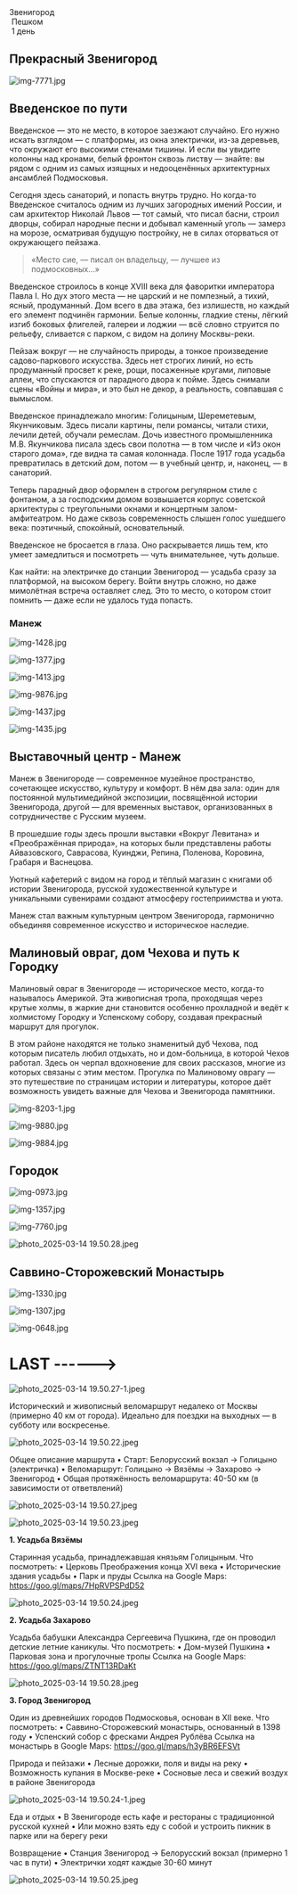 
<meta property="og:title" content="Звенигород">
<meta property="og:description" content="Пешком по городу">
<meta property="og:image" content="https://andrewalevin.github.io/journeys/zvenigorod/zvenigorod-rozgd.jpg">

<link rel="stylesheet" href="../assets-custom/css/style-markdown.css">
<div class="cover-container" style="background-image: url('zvenigorod-rozgd.jpg');">
	<div class="cover-text">
		<div class="cover-title">Звенигород</div>
		<div class="cover-description">
			<div>
                <img class="cover-icon" src="../assets-custom/icon-footsteps.png" loading="lazy" alt="" />
                <span>Пешком</span>
            </div>
            <div>
                <img class="cover-icon" loading="lazy" src="../assets-custom/icon-time.png" alt=""  />
                <span>1 день</span>
            </div>
		</div>
	</div>
</div>

<div id="map"></div>


## Прекрасный Звенигород

![img-7771.jpg](../0-images/zvenigorod/img-7771.jpg)


## Введенское по пути

Введенское — это не место, в которое заезжают случайно. Его нужно искать взглядом — с платформы, из окна электрички, из-за деревьев, что окружают его высокими стенами тишины. И если вы увидите колонны над кронами, белый фронтон сквозь листву — знайте: вы рядом с одним из самых изящных и недооценённых архитектурных ансамблей Подмосковья.

Сегодня здесь санаторий, и попасть внутрь трудно. Но когда-то Введенское считалось одним из лучших загородных имений России, и сам архитектор Николай Львов — тот самый, что писал басни, строил дворцы, собирал народные песни и добывал каменный уголь — замерз на морозе, осматривая будущую постройку, не в силах оторваться от окружающего пейзажа.

> «Место сие, — писал он владельцу, — лучшее из подмосковных…»

Введенское строилось в конце XVIII века для фаворитки императора Павла I. Но дух этого места — не царский и не помпезный, а тихий, ясный, продуманный. Дом всего в два этажа, без излишеств, но каждый его элемент подчинён гармонии. Белые колонны, гладкие стены, лёгкий изгиб боковых флигелей, галереи и лоджии — всё словно струится по рельефу, сливается с парком, с видом на долину Москвы-реки.

Пейзаж вокруг — не случайность природы, а тонкое произведение садово-паркового искусства. Здесь нет строгих линий, но есть продуманный просвет к реке, рощи, посаженные кругами, липовые аллеи, что спускаются от парадного двора к пойме. Здесь снимали сцены «Войны и мира», и это был не декор, а реальность, совпавшая с вымыслом.

Введенское принадлежало многим: Голицыным, Шереметевым, Якунчиковым. Здесь писали картины, пели романсы, читали стихи, лечили детей, обучали ремеслам. Дочь известного промышленника М.В. Якунчикова писала здесь свои полотна — в том числе и «Из окон старого дома», где видна та самая колоннада. После 1917 года усадьба превратилась в детский дом, потом — в учебный центр, и, наконец, — в санаторий.

Теперь парадный двор оформлен в строгом регулярном стиле с фонтаном, а за господским домом возвышается корпус советской архитектуры с треугольными окнами и концертным залом-амфитеатром. Но даже сквозь современность слышен голос ушедшего века: поэтичный, спокойный, основательный.

Введенское не бросается в глаза. Оно раскрывается лишь тем, кто умеет замедлиться и посмотреть — чуть внимательнее, чуть дольше.

Как найти: на электричке до станции Звенигород — усадьба сразу за платформой, на высоком берегу. Войти внутрь сложно, но даже мимолётная встреча оставляет след. Это то место, о котором стоит помнить — даже если не удалось туда попасть.




### Манеж

![img-1428.jpg](../0-images/zvenigorod/img-1428.jpg)

![img-1377.jpg](../0-images/zvenigorod/img-1377.jpg)

![img-1413.jpg](../0-images/zvenigorod/img-1413.jpg)

![img-9876.jpg](../0-images/zvenigorod/img-9876.jpg)



![img-1437.jpg](../0-images/zvenigorod/img-1437.jpg)

![img-1435.jpg](../0-images/zvenigorod/img-1435.jpg)


## Выставочный центр - Манеж

Манеж в Звенигороде — современное музейное пространство, сочетающее искусство, культуру и комфорт. В нём два зала: один для постоянной мультимедийной экспозиции, посвящённой истории Звенигорода, другой — для временных выставок, организованных в сотрудничестве с Русским музеем.

В прошедшие годы здесь прошли выставки «Вокруг Левитана» и «Преображённая природа», на которых были представлены работы Айвазовского, Саврасова, Куинджи, Репина, Поленова, Коровина, Грабаря и Васнецова.

Уютный кафетерий с видом на город и тёплый магазин с книгами об истории Звенигорода, русской художественной культуре и уникальными сувенирами создают атмосферу гостеприимства и уюта.

Манеж стал важным культурным центром Звенигорода, гармонично объединяя современное искусство и историческое наследие.


## Малиновый овраг, дом Чехова и путь к Городку

Малиновый овраг в Звенигороде — историческое место, когда-то называлось Америкой. Эта живописная тропа, проходящая через крутые холмы, в жаркие дни становится особенно прохладной и ведёт к холмистому Городку и Успенскому собору, создавая прекрасный маршрут для прогулок.

В этом районе находятся не только знаменитый дуб Чехова, под которым писатель любил отдыхать, но и дом-больница, в которой Чехов работал. Здесь он черпал вдохновение для своих рассказов, многие из которых связаны с этим местом. Прогулка по Малиновому оврагу — это путешествие по страницам истории и литературы, которое даёт возможность увидеть важные для Чехова и Звенигорода памятники.

![img-8203-1.jpg](../0-images/zvenigorod/img-8203-1.jpg)

![img-9880.jpg](../0-images/zvenigorod/img-9880.jpg)

![img-9884.jpg](../0-images/zvenigorod/img-9884.jpg)



## Городок

![img-0973.jpg](../0-images/zvenigorod/img-0973.jpg)

![img-1357.jpg](../0-images/zvenigorod/img-1357.jpg)

![img-7760.jpg](../0-images/zvenigorod/img-7760.jpg)

![photo_2025-03-14 19.50.28.jpeg](imgs/photo_2025-03-14%2019.50.28.jpeg)



## Саввино-Сторожевский Монастырь

![img-1330.jpg](../0-images/zvenigorod-mon/img-1330.jpg)

![img-1307.jpg](../0-images/zvenigorod-mon/img-1307.jpg)

![img-0648.jpg](../0-images/zvenigorod-mon/img-0648.jpg)










# LAST ------>

![photo_2025-03-14 19.50.27-1.jpeg](imgs/photo_2025-03-14%2019.50.27-1.jpeg)

Исторический и живописный веломаршрут недалеко от Москвы (примерно 40 км от города).
Идеально для поездки на выходных — в субботу или воскресенье.

![photo_2025-03-14 19.50.22.jpeg](imgs/photo_2025-03-14%2019.50.22.jpeg)

Общее описание маршрута
•	Старт: Белорусский вокзал → Голицыно (электричка)
•	Веломаршрут: Голицыно → Вязёмы → Захарово → Звенигород
•	Общая протяжённость веломаршрута: 40-50 км (в зависимости от ответвлений)

![photo_2025-03-14 19.50.27.jpeg](imgs/photo_2025-03-14%2019.50.27.jpeg)

![photo_2025-03-14 19.50.23.jpeg](imgs/photo_2025-03-14%2019.50.23.jpeg)

**1. Усадьба Вязёмы**

Старинная усадьба, принадлежавшая князьям Голицыным.
Что посмотреть:
•	Церковь Преображения конца XVI века
•	Исторические здания усадьбы
•	Парк и пруды
Ссылка на Google Maps:
https://goo.gl/maps/7HpRVPSPdD52

![photo_2025-03-14 19.50.24.jpeg](imgs/photo_2025-03-14%2019.50.24.jpeg)

**2. Усадьба Захарово**

Усадьба бабушки Александра Сергеевича Пушкина, где он проводил детские летние каникулы.
Что посмотреть:
•	Дом-музей Пушкина
•	Парковая зона и прогулочные тропы
Ссылка на Google Maps:
https://goo.gl/maps/ZTNT13RDaKt

![photo_2025-03-14 19.50.28.jpeg](imgs/photo_2025-03-14%2019.50.28.jpeg)

**3. Город Звенигород**

Один из древнейших городов Подмосковья, основан в XII веке.
Что посмотреть:
•	Саввино-Сторожевский монастырь, основанный в 1398 году
•	Успенский собор с фресками Андрея Рублёва
Ссылка на монастырь в Google Maps:
https://goo.gl/maps/h3yBR6EFSVt


Природа и пейзажи
•	Лесные дорожки, поля и виды на реку
•	Возможность купания в Москве-реке
•	Сосновые леса и свежий воздух в районе Звенигорода

![photo_2025-03-14 19.50.24-1.jpeg](imgs/photo_2025-03-14%2019.50.24-1.jpeg)

Еда и отдых
•	В Звенигороде есть кафе и рестораны с традиционной русской кухней
•	Или можно взять еду с собой и устроить пикник в парке или на берегу реки

Возвращение
•	Станция Звенигород → Белорусский вокзал (примерно 1 час в пути)
•	Электрички ходят каждые 30-60 минут

![photo_2025-03-14 19.50.25.jpeg](imgs/photo_2025-03-14%2019.50.25.jpeg)









<link href="https://api.mapbox.com/mapbox-gl-js/v3.10.0/mapbox-gl.css" rel="stylesheet">
<script src="https://api.mapbox.com/mapbox-gl-js/v3.10.0/mapbox-gl.js"></script>
<script src="https://cdn.jsdelivr.net/npm/js-yaml@4.1.0/dist/js-yaml.min.js"></script>
<script src="../assets-custom/js/cozy-journey.js"></script>
<script>architectMap({
    tracks: [
        {path: 'zvenigorod-bus.gpx', color: 'blue'}, 
        {path: 'zvenigorod-gorod-hike.gpx'}], 
    points: 'points.yaml',
    zoom: 7.2,
    center: [37.49433, 55.59333],
    fitDuration: 6000
});
</script>
